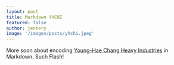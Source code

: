 ```yaml
---
layout: post
title: Markdown YHCHI
featured: false
author: jentery
image: '/images/posts/yhchi.jpeg'
---
```


More soon about encoding [Young-Hae Chang Heavy Industries](http://www.yhchang.com/) in Markdown. Such Flash! 
